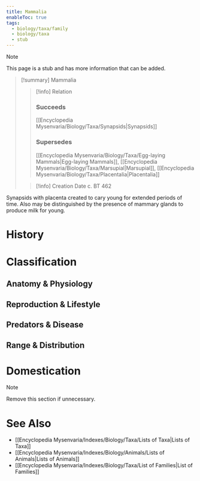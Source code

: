 ```yaml
---
title: Mammalia
enableToc: true
tags:
  - biology/taxa/family
  - biology/taxa
  - stub
---
```


> [!note]
> This page is a stub and has more information that can be added.

> [!summary] Mammalia
> > [!info] Relation
> > ### Succeeds
> > [[Encyclopedia Mysenvaria/Biology/Taxa/Synapsids|Synapsids]]
> > ### Supersedes
> > [[Encyclopedia Mysenvaria/Biology/Taxa/Egg-laying Mammals|Egg-laying Mammals]], [[Encyclopedia Mysenvaria/Biology/Taxa/Marsupial|Marsupial]], [[Encyclopedia Mysenvaria/Biology/Taxa/Placentalia|Placentalia]]
>
> > [!info] Creation Date
> > c. BT 462

Synapsids with placenta created to cary young for extended periods of time. Also may be distinguished by the presence of mammary glands to produce milk for young.
# History

# Classification
## Anatomy & Physiology

## Reproduction & Lifestyle

## Predators & Disease

## Range & Distribution

# Domestication

> [!note]
> Remove this section if unnecessary.
# See Also
- [[Encyclopedia Mysenvaria/Indexes/Biology/Taxa/Lists of Taxa|Lists of Taxa]]
- [[Encyclopedia Mysenvaria/Indexes/Biology/Animals/Lists of Animals|Lists of Animals]]
- [[Encyclopedia Mysenvaria/Indexes/Biology/Taxa/List of Families|List of Families]]
